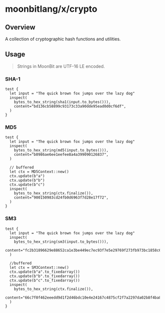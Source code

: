 # moonbitlang/x/crypto

## Overview

A collection of cryptographic hash functions and utilities.

## Usage

> Strings in MoonBit are UTF-16 LE encoded.

### SHA-1

```moonbit
test {
  let input = "The quick brown fox jumps over the lazy dog"
  inspect(
    bytes_to_hex_string(sha1(input.to_bytes())),
    content="bd136cb58899c93173c33a90dde95ead0d0cf6df",
  )
}
```

### MD5

```moonbit
test {
  let input = "The quick brown fox jumps over the lazy dog"
  inspect(
    bytes_to_hex_string(md5(input.to_bytes())),
    content="b0986ae6ee1eefee8a4a399090126837",
  )

  // buffered
  let ctx = MD5Context::new()
  ctx.update(b"a")
  ctx.update(b"b")
  ctx.update(b"c")
  inspect(
    bytes_to_hex_string(ctx.finalize()),
    content="900150983cd24fb0d6963f7d28e17f72",
  )
}
```

### SM3

```moonbit
test {
  let input = "The quick brown fox jumps over the lazy dog"
  inspect(
    bytes_to_hex_string(sm3(input.to_bytes())),
    content="fc2b31896629e88652ca1e3be449ec7ec93f7e5e29769f273fb973bc1858c66d",
  )

  //buffered
  let ctx = SM3Context::new()
  ctx.update(b"a".to_fixedarray())
  ctx.update(b"b".to_fixedarray())
  ctx.update(b"c".to_fixedarray())
  inspect(
    bytes_to_hex_string(ctx.finalize()),
    content="66c7f0f462eeedd9d1f2d46bdc10e4e24167c4875cf2f7a2297da02b8f4ba8e0",
  )
}
```
